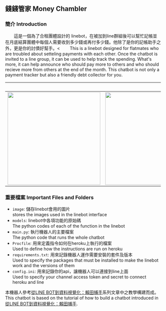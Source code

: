 ## 錢錢管家 Money Chambler

### 簡介 Introduction
&emsp;&emsp;這是一個為了合租團體設計的 linebot，在被加到line群組後可以幫忙記帳並在月底結算團體中每個人需要收到多少錢或再付多少錢。他除了是你的記帳助手之外，更是你的討債好幫手。<
&emsp;&emsp;This is a linebot designed for flatmates who are troubled about setteling payments with each other. Once the chatbot is invited to a line group, it can be used to help track the spending. What's more, it can help announce who should pay more to others and who should recieve more from others at the end of the month. This chatbot is not only a payment tracker but also a friendly debt collector for you.

| &emsp;&emsp;&emsp;&emsp;&emsp;&emsp;&emsp;&emsp;&emsp;&emsp;&emsp;&emsp;&emsp;&emsp;&emsp;&emsp; | &emsp;&emsp;&emsp;&emsp;&emsp;&emsp;&emsp;&emsp;&emsp;&emsp;&emsp;&emsp;&emsp;&emsp;&emsp;&emsp; | &emsp;&emsp;&emsp;&emsp;&emsp;&emsp;&emsp;&emsp;&emsp;&emsp;&emsp;&emsp;&emsp;&emsp;&emsp;&emsp; | 
| :--------: | :--------: | :--------: |
| <img src="https://user-images.githubusercontent.com/31921056/234792497-a02cf02f-fc0b-4d0b-bf75-bc9645ef56e6.jpg" width="300"/> | <img src="https://user-images.githubusercontent.com/31921056/234793540-9d6bfa8a-dfd9-40e4-a892-d840fef5b37d.jpg" width="300"/> | <img src="https://user-images.githubusercontent.com/31921056/234794925-f07b29d1-311d-4607-9948-3719f1301988.png" width="300"/> |


### 重要檔案 Important Files and Folders

* <code>image</code>: 儲存linebot會用的圖片<br>
stores the images used in the linebot interface
* <code>models</code>: linebot中各項功能的原始碼<br>
The python codes of each of the function in the linebot 
* <code>main.py</code>: 執行機器人的主要檔案<br>
The python code that runs the whole chatbot
* <code>Procfile</code>: 用來定義指令如何在heroku上執行的檔案<br>
Used to define how the instructions are run on heroku
* <code>requirements.txt</code>: 用來記錄機器人運作需要安裝的套件及版本<br>
Used to specify the packages that must be installed to make the linebot work and the versions of them
* <code>config.ini</code>: 用來記錄你的api，讓機器人可以連接到line上面<br>
Used to specify your channel access token and secret to connect heroku and line

本機器人參考[從LINE BOT到資料視覺化：賴田捕手](https://ithelp.ithome.com.tw/users/20120178/ironman/2654)系列文章中之教學構建而成。<br>
This chatbot is based on the tutorial of how to build a chatbot introduced in [從LINE BOT到資料視覺化：賴田捕手](https://ithelp.ithome.com.tw/users/20120178/ironman/2654).
